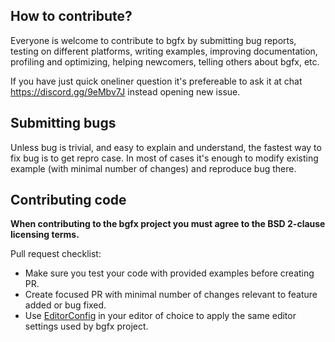 ## How to contribute?

Everyone is welcome to contribute to bgfx by submitting bug reports, testing on
different platforms, writing examples, improving documentation, profiling and
optimizing, helping newcomers, telling others about bgfx, etc.

If you have just quick oneliner question it's prefereable to ask it at chat
https://discord.gg/9eMbv7J instead opening new issue.

## Submitting bugs

Unless bug is trivial, and easy to explain and understand, the fastest way to
fix bug is to get repro case. In most of cases it's enough to modify existing
example (with minimal number of changes) and reproduce bug there.

## Contributing code

**When contributing to the bgfx project you must agree to the BSD 2-clause
licensing terms.**

Pull request checklist:

 - Make sure you test your code with provided examples before creating PR.
 - Create focused PR with minimal number of changes relevant to feature added
   or bug fixed.
 - Use [EditorConfig](http://editorconfig.org/) in your editor of choice to
   apply the same editor settings used by bgfx project.
